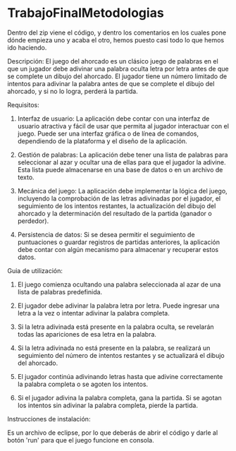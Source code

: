 # TrabajoFinalMetodologias

Dentro del zip viene el código, y dentro los comentarios en los cuales pone dónde empieza uno y acaba el otro, hemos puesto casi todo lo que hemos ido haciendo.

Descripción: 
El juego del ahorcado es un clásico juego de palabras en el que un jugador debe adivinar una palabra oculta letra por letra antes de que se complete un dibujo del ahorcado. El jugador tiene un número limitado de intentos para adivinar la palabra antes de que se complete el dibujo del ahorcado, y si no lo logra, perderá la partida.

Requisitos:
1. Interfaz de usuario: La aplicación debe contar con una interfaz de usuario atractiva y fácil de usar que permita al jugador interactuar con el juego. Puede ser una interfaz gráfica o de línea de comandos, dependiendo de la plataforma y el diseño de la aplicación.

2. Gestión de palabras: La aplicación debe tener una lista de palabras para seleccionar al azar y ocultar una de ellas para que el jugador la adivine. Esta lista puede almacenarse en una base de datos o en un archivo de texto.

3. Mecánica del juego: La aplicación debe implementar la lógica del juego, incluyendo la comprobación de las letras adivinadas por el jugador, el seguimiento de los intentos restantes, la actualización del dibujo del ahorcado y la determinación del resultado de la partida (ganador o perdedor).

4. Persistencia de datos: Si se desea permitir el seguimiento de puntuaciones o guardar registros de partidas anteriores, la aplicación debe contar con algún mecanismo para almacenar y recuperar estos datos.

Guia de utilización:
1. El juego comienza ocultando una palabra seleccionada al azar de una lista de palabras predefinida.

2. El jugador debe adivinar la palabra letra por letra. Puede ingresar una letra a la vez o intentar adivinar la palabra completa.

3. Si la letra adivinada está presente en la palabra oculta, se revelarán todas las apariciones de esa letra en la palabra.

4. Si la letra adivinada no está presente en la palabra, se realizará un seguimiento del número de intentos restantes y se actualizará el dibujo del ahorcado.

5. El jugador continúa adivinando letras hasta que adivine correctamente la palabra completa o se agoten los intentos.

6. Si el jugador adivina la palabra completa, gana la partida. Si se agotan los intentos sin adivinar la palabra completa, pierde la partida.

Instrucciones de instalación:

Es un archivo de eclipse, por lo que deberás de abrir el código y darle al botón 'run' para que el juego funcione en consola. 

